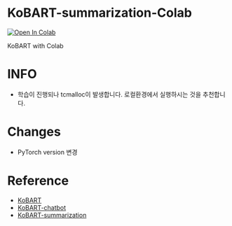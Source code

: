 # KoBART-summarization-Colab
[![Open In Colab](https://colab.research.google.com/assets/colab-badge.svg)](https://github.com/doyou89/KoBART-summarization-Colab/blob/main/KoBART.ipynb)

KoBART with Colab

# INFO
- 학습이 진행되나 tcmalloc이 발생합니다. 로컬환경에서 실행하시는 것을 추천합니다.

# Changes
- PyTorch version 변경

# Reference
- [KoBART](https://github.com/SKT-AI/KoBART)
- [KoBART-chatbot](https://github.com/haven-jeon/KoBART-chatbot)
- [KoBART-summarization](https://github.com/seujung/KoBART-summarization)
